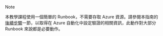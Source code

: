 > [!NOTE]
> 本教學課程使用一個簡單的 Runbook，不需要存取 Azure 資源。請參閱本指南的[後續步驟](#nextsteps)一節，以取得在 Azure 自動化中設定驗證的相關資訊，此動作對大部分 Runbook 來說都是必要動作。
> 
> 

<!---HONumber=Oct15_HO3-->